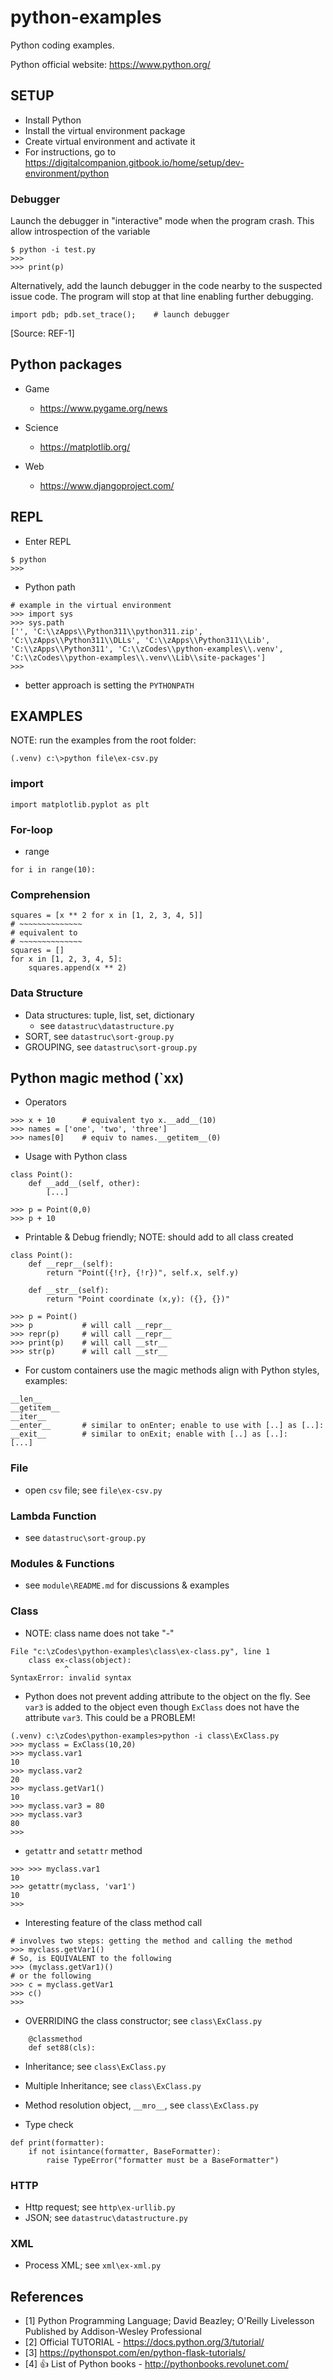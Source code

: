 # python-examples

Python coding examples.

Python official website: https://www.python.org/

## SETUP

- Install Python
- Install the virtual environment package
- Create virtual environment and activate it
- For instructions, go to https://digitalcompanion.gitbook.io/home/setup/dev-environment/python

### Debugger

Launch the debugger in "interactive" mode when the program crash.
This allow introspection of the variable
```
$ python -i test.py
>>>
>>> print(p)
```

Alternatively, add the launch debugger in the code nearby to the
suspected issue code. The program will stop at that line enabling 
further debugging.
``` 
import pdb; pdb.set_trace();    # launch debugger
```
[Source: REF-1]


## Python packages

- Game
  - https://www.pygame.org/news

- Science
  - https://matplotlib.org/

- Web
  - https://www.djangoproject.com/


## REPL

- Enter REPL
```
$ python
>>> 
```
-  Python path
```
# example in the virtual environment
>>> import sys
>>> sys.path
['', 'C:\\zApps\\Python311\\python311.zip', 'C:\\zApps\\Python311\\DLLs', 'C:\\zApps\\Python311\\Lib', 'C:\\zApps\\Python311', 'C:\\zCodes\\python-examples\\.venv', 'C:\\zCodes\\python-examples\\.venv\\Lib\\site-packages']
>>> 
```
  - better approach is setting the `PYTHONPATH`



## EXAMPLES

NOTE: run the examples from the root folder:
```
(.venv) c:\>python file\ex-csv.py 
```

### import
```
import matplotlib.pyplot as plt
```

### For-loop

- range
```
for i in range(10):
```

### Comprehension
```
squares = [x ** 2 for x in [1, 2, 3, 4, 5]]
# ~~~~~~~~~~~~~~
# equivalent to
# ~~~~~~~~~~~~~~
squares = []
for x in [1, 2, 3, 4, 5]:
	squares.append(x ** 2)
```

### Data Structure

- Data structures: tuple, list, set, dictionary 
  - see `datastruc\datastructure.py`
- SORT, see `datastruc\sort-group.py`
- GROUPING, see `datastruc\sort-group.py`

## Python magic method (`__xx__)

- Operators
```
>>> x + 10		# equivalent tyo x.__add__(10)
>>> names = ['one', 'two', 'three']
>>> names[0]    # equiv to names.__getitem__(0)
```

- Usage with Python class
```
class Point():
	def __add__(self, other):
		[...]

>>> p = Point(0,0)
>>> p + 10
```

- Printable & Debug friendly; NOTE: should add to all class created
```
class Point():
	def __repr__(self):
		return "Point({!r}, {!r})", self.x, self.y)
	
	def __str__(self):
		return "Point coordinate (x,y): ({}, {})"

>>> p = Point()
>>> p			# will call __repr__
>>> repr(p)		# will call __repr__
>>> print(p)	# will call __str__
>>> str(p)	    # will call __str__
```

- For custom containers use the magic methods align with Python styles,
  examples:
```
__len__
__getitem__
__iter__
__enter__		# similar to onEnter; enable to use with [..] as [..]:
__exit__		# similar to onExit; enable with [..] as [..]:
[...]
```

### File

- open `csv` file; see `file\ex-csv.py`

### Lambda Function

- see `datastruc\sort-group.py`

### Modules & Functions

- see `module\README.md` for discussions & examples

### Class

- NOTE: class name does not take "-"
```
File "c:\zCodes\python-examples\class\ex-class.py", line 1
    class ex-class(object):
            ^
SyntaxError: invalid syntax
```

- Python does not prevent adding attribute to the object on the fly.
  See `var3` is added to the object even though `ExClass` does not have
  the attribute `var3`. This could be a PROBLEM!
```
(.venv) c:\zCodes\python-examples>python -i class\ExClass.py
>>> myclass = ExClass(10,20)
>>> myclass.var1
10
>>> myclass.var2
20
>>> myclass.getVar1()
10
>>> myclass.var3 = 80
>>> myclass.var3
80
>>>
```

- `getattr` and `setattr` method
```
>>> >>> myclass.var1
10
>>> getattr(myclass, 'var1')
10
>>>
```

- Interesting feature of the class method call
```
# involves two steps: getting the method and calling the method
>>> myclass.getVar1()
# So, is EQUIVALENT to the following
>>> (myclass.getVar1)()
# or the following
>>> c = myclass.getVar1
>>> c()
>>>
```

- OVERRIDING the class constructor; see `class\ExClass.py`
```
    @classmethod
    def set88(cls):
```

- Inheritance; see `class\ExClass.py`
- Multiple Inheritance; see `class\ExClass.py`
- Method resolution object, `__mro__`, see `class\ExClass.py`

- Type check
```
def print(formatter):
	if not isintance(formatter, BaseFormatter):
		raise TypeError("formatter must be a BaseFormatter")
```

### HTTP

- Http request; see `http\ex-urllib.py`
- JSON; see `datastruc\datastructure.py`

### XML

- Process XML; see `xml\ex-xml.py`

## References

- [1] Python Programming Language; David Beazley; O'Reilly Livelesson
  Published by Addison-Wesley Professional
- [2] Official TUTORIAL - https://docs.python.org/3/tutorial/
- [3] https://pythonspot.com/en/python-flask-tutorials/
- [4] :+1: List of Python books - http://pythonbooks.revolunet.com/
